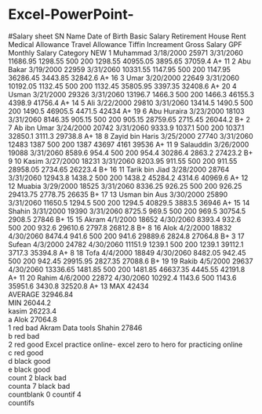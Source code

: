# Excel-PowerPoint-
#Salary sheet
SN	Name	Date of Birth	Basic Salary	Retirement	House Rent	Medical Allowance	Travel Allowance	Tiffin	Increament	Gross Salary	GPF	Monthly Salary	Category		NEW
1	Muhammad	3/18/2000	25971	3/31/2060	11686.95	1298.55	500	200	1298.55	40955.05	3895.65	37059.4	A+		11
2	Abu Bakar	3/19/2000	22959	3/31/2060	10331.55	1147.95	500	200	1147.95	36286.45	3443.85	32842.6	A+		16
3	Umar	3/20/2000	22649	3/31/2060	10192.05	1132.45	500	200	1132.45	35805.95	3397.35	32408.6	A+		20
4	Usman	3/21/2000	29326	3/31/2060	13196.7	1466.3	500	200	1466.3	46155.3	4398.9	41756.4	A+		14
5	Ali	3/22/2000	29810	3/31/2060	13414.5	1490.5	500	200	1490.5	46905.5	4471.5	42434	A+		19
6	Abu Huraira	3/23/2000	18103	3/31/2060	8146.35	905.15	500	200	905.15	28759.65	2715.45	26044.2	B+		2
7	Ab ibn Umar	3/24/2000	20742	3/31/2060	9333.9	1037.1	500	200	1037.1	32850.1	3111.3	29738.8	A+		18
8	Zayid bin Haris	3/25/2000	27740	3/31/2060	12483	1387	500	200	1387	43697	4161	39536	A+		11
9	Salauddin	3/26/2000	19088	3/31/2060	8589.6	954.4	500	200	954.4	30286.4	2863.2	27423.2	B+		9
10	Kasim	3/27/2000	18231	3/31/2060	8203.95	911.55	500	200	911.55	28958.05	2734.65	26223.4	B+		16
11	Tarik bin Jiad	3/28/2000	28764	3/31/2060	12943.8	1438.2	500	200	1438.2	45284.2	4314.6	40969.6	A+		12
12	Muabia	3/29/2000	18525	3/31/2060	8336.25	926.25	500	200	926.25	29413.75	2778.75	26635	B+		17
13	Usman bin Aus	3/30/2000	25890	3/31/2060	11650.5	1294.5	500	200	1294.5	40829.5	3883.5	36946	A+		15
14	Shahin	3/31/2000	19390	3/31/2060	8725.5	969.5	500	200	969.5	30754.5	2908.5	27846	B+		15
15	Akram	4/1/2000	18652	4/30/2060	8393.4	932.6	500	200	932.6	29610.6	2797.8	26812.8	B+		8
16	Alok	4/2/2000	18832	4/30/2060	8474.4	941.6	500	200	941.6	29889.6	2824.8	27064.8	B+		3
17	Sufean	4/3/2000	24782	4/30/2060	11151.9	1239.1	500	200	1239.1	39112.1	3717.3	35394.8	A+		8
18	Tofa	4/4/2000	18849	4/30/2060	8482.05	942.45	500	200	942.45	29915.95	2827.35	27088.6	B+		19
19	Rakib	4/5/2000	29637	4/30/2060	13336.65	1481.85	500	200	1481.85	46637.35	4445.55	42191.8	A+		11
20	Rahim	4/6/2000	22872	4/30/2060	10292.4	1143.6	500		1143.6	35951.6	3430.8	32520.8	A+		13
											MAX	42434			
											AVERAGE	32946.84			
											MIN	26044.2			
											kasim	26223.4			
		a									Alok	27064.8			
		1		red	bad		Akram		Data tools		Shahin	27846			
		b		red	bad										
		2		red	good		Excel practice online- excel zero to hero for practicing online								
		c		red	good										
		d		black	good										
		e		black	good										
	count	2		black	bad										
	counta	7		black	bad										
	countblank	0		countif	4										
				countifs											
